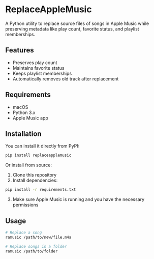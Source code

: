 # ReplaceAppleMusic

A Python utility to replace source files of songs in Apple Music while preserving metadata like play count, favorite status, and playlist memberships.

## Features

- Preserves play count
- Maintains favorite status
- Keeps playlist memberships
- Automatically removes old track after replacement

## Requirements

- macOS
- Python 3.x
- Apple Music app

## Installation

You can install it directly from PyPI:
```bash
pip install replaceapplemusic
```

Or install from source:
1. Clone this repository
2. Install dependencies:
```bash
pip install -r requirements.txt
```
3. Make sure Apple Music is running and you have the necessary permissions

## Usage

```bash
# Replace a song
ramusic /path/to/new/file.m4a

# Replace songs in a folder
ramusic /path/to/folder
```
